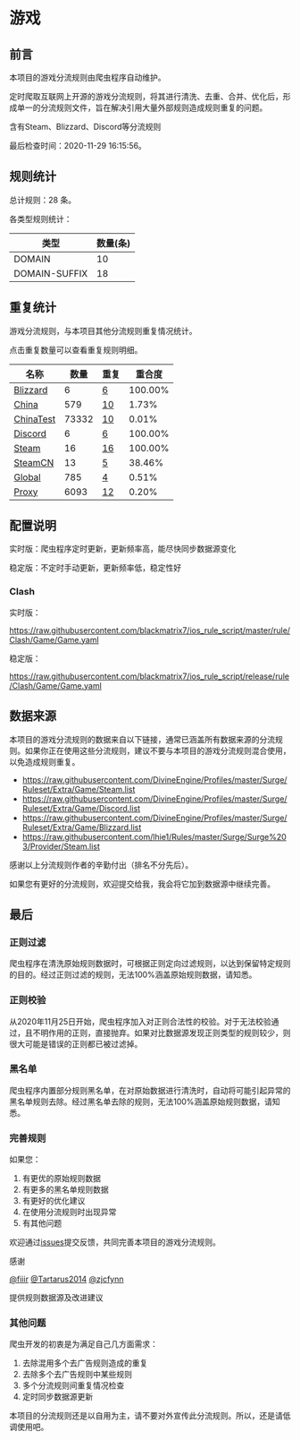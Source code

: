 # 游戏

## 前言

本项目的游戏分流规则由爬虫程序自动维护。

定时爬取互联网上开源的游戏分流规则，将其进行清洗、去重、合并、优化后，形成单一的分流规则文件，旨在解决引用大量外部规则造成规则重复的问题。

含有Steam、Blizzard、Discord等分流规则



最后检查时间：2020-11-29 16:15:56。

## 规则统计

总计规则：28 条。

各类型规则统计：

| 类型 | 数量(条) |
| ---- | ---- |
| DOMAIN | 10 |
| DOMAIN-SUFFIX | 18 |
## 重复统计

游戏分流规则，与本项目其他分流规则重复情况统计。

点击重复数量可以查看重复规则明细。

| 名称 | 数量 | 重复 | 重合度 |
| ---- | ---- | ---- | ------ |
|  [Blizzard](https://github.com/blackmatrix7/ios_rule_script/tree/master/rule/Clash/Blizzard)    | 6   | [6](https://github.com/blackmatrix7/ios_rule_script/tree/master/rule/Clash/Game/Repeat/Blizzard.list)   |   100.00%  |
|  [China](https://github.com/blackmatrix7/ios_rule_script/tree/master/rule/Clash/China)    | 579   | [10](https://github.com/blackmatrix7/ios_rule_script/tree/master/rule/Clash/Game/Repeat/China.list)   |   1.73%  |
|  [ChinaTest](https://github.com/blackmatrix7/ios_rule_script/tree/master/rule/Clash/ChinaTest)    | 73332   | [10](https://github.com/blackmatrix7/ios_rule_script/tree/master/rule/Clash/Game/Repeat/ChinaTest.list)   |   0.01%  |
|  [Discord](https://github.com/blackmatrix7/ios_rule_script/tree/master/rule/Clash/Discord)    | 6   | [6](https://github.com/blackmatrix7/ios_rule_script/tree/master/rule/Clash/Game/Repeat/Discord.list)   |   100.00%  |
|  [Steam](https://github.com/blackmatrix7/ios_rule_script/tree/master/rule/Clash/Steam)    | 16   | [16](https://github.com/blackmatrix7/ios_rule_script/tree/master/rule/Clash/Game/Repeat/Steam.list)   |   100.00%  |
|  [SteamCN](https://github.com/blackmatrix7/ios_rule_script/tree/master/rule/Clash/SteamCN)    | 13   | [5](https://github.com/blackmatrix7/ios_rule_script/tree/master/rule/Clash/Game/Repeat/SteamCN.list)   |   38.46%  |
|  [Global](https://github.com/blackmatrix7/ios_rule_script/tree/master/rule/Clash/Global)    | 785   | [4](https://github.com/blackmatrix7/ios_rule_script/tree/master/rule/Clash/Game/Repeat/Global.list)   |   0.51%  |
|  [Proxy](https://github.com/blackmatrix7/ios_rule_script/tree/master/rule/Clash/Proxy)    | 6093   | [12](https://github.com/blackmatrix7/ios_rule_script/tree/master/rule/Clash/Game/Repeat/Proxy.list)   |   0.20%  |
## 配置说明

实时版：爬虫程序定时更新，更新频率高，能尽快同步数据源变化

稳定版：不定时手动更新，更新频率低，稳定性好

### Clash 
实时版：

https://raw.githubusercontent.com/blackmatrix7/ios_rule_script/master/rule/Clash/Game/Game.yaml

稳定版：

https://raw.githubusercontent.com/blackmatrix7/ios_rule_script/release/rule/Clash/Game/Game.yaml

## 数据来源

本项目的游戏分流规则的数据来自以下链接，通常已涵盖所有数据来源的分流规则。如果你正在使用这些分流规则，建议不要与本项目的游戏分流规则混合使用，以免造成规则重复。

- https://raw.githubusercontent.com/DivineEngine/Profiles/master/Surge/Ruleset/Extra/Game/Steam.list
- https://raw.githubusercontent.com/DivineEngine/Profiles/master/Surge/Ruleset/Extra/Game/Discord.list
- https://raw.githubusercontent.com/DivineEngine/Profiles/master/Surge/Ruleset/Extra/Game/Blizzard.list
- https://raw.githubusercontent.com/lhie1/Rules/master/Surge/Surge%203/Provider/Steam.list


感谢以上分流规则作者的辛勤付出（排名不分先后）。

如果您有更好的分流规则，欢迎提交给我，我会将它加到数据源中继续完善。

## 最后

### 正则过滤

爬虫程序在清洗原始规则数据时，可根据正则定向过滤规则，以达到保留特定规则的目的。经过正则过滤的规则，无法100%涵盖原始规则数据，请知悉。

### 正则校验

从2020年11月25日开始，爬虫程序加入对正则合法性的校验。对于无法校验通过，且不明作用的正则，直接抛弃。如果对比数据源发现正则类型的规则较少，则很大可能是错误的正则都已被过滤掉。

### 黑名单

爬虫程序内置部分规则黑名单，在对原始数据进行清洗时，自动将可能引起异常的黑名单规则去除。经过黑名单去除的规则，无法100%涵盖原始规则数据，请知悉。

### 完善规则

如果您：

1. 有更优的原始规则数据
2. 有更多的黑名单规则数据
3. 有更好的优化建议
4. 在使用分流规则时出现异常
5. 有其他问题

欢迎通过[issues](https://github.com/blackmatrix7/ios_rule_script/issues/new)提交反馈，共同完善本项目的游戏分流规则。

感谢

[@fiiir](https://github.com/fiiir) [@Tartarus2014](https://github.com/Tartarus2014) [@zjcfynn](https://github.com/zjcfynn) 

提供规则数据源及改进建议

### 其他问题

爬虫开发的初衷是为满足自己几方面需求：

1. 去除混用多个去广告规则造成的重复
2. 去除多个去广告规则中某些规则
3. 多个分流规则间重复情况检查
4. 定时同步数据源更新

本项目的分流规则还是以自用为主，请不要对外宣传此分流规则。所以，还是请低调使用吧。